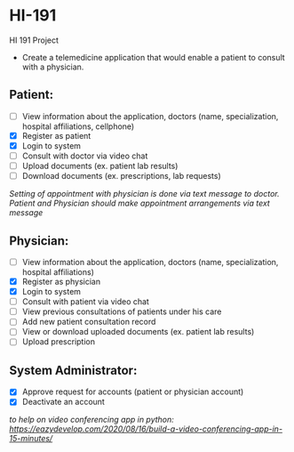# HI-191
HI 191 Project
- Create a telemedicine application that would enable a patient to consult with a physician.

## Patient:
 - [ ]  View information about the application, doctors (name, specialization, hospital affiliations, cellphone) 
 - [x]  Register as patient
 - [x]  Login to system
 - [ ]  Consult with doctor via video chat
 - [ ]  Upload documents (ex. patient lab results)
 - [ ]  Download documents (ex. prescriptions, lab requests)

*Setting of appointment with physician is done via text message to doctor. Patient and Physician should make appointment arrangements via text message*

## Physician:
 - [ ]  View information about the application, doctors (name, specialization, hospital affiliations) 
 - [x]  Register as physician
 - [x]  Login to system
 - [ ]  Consult with patient via video chat
 - [ ]  View previous consultations of patients under his care
 - [ ]  Add new patient consultation record
 - [ ]  View or download uploaded documents (ex. patient lab results) 
 - [ ]  Upload prescription

## System Administrator:
 - [x]  Approve request for accounts (patient or physician account)
 - [x]  Deactivate an account

*to help on video conferencing app in python: https://eazydevelop.com/2020/08/16/build-a-video-conferencing-app-in-15-minutes/*


